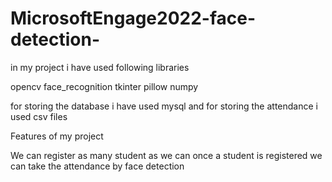 # MicrosoftEngage2022-face-detection-
in my project i have used following libraries

opencv
face_recognition
tkinter
pillow
numpy

for storing the database i have used mysql
and for storing the attendance i used csv files


Features of my project

We can register as many student as we can once a student is registered we can take the attendance by face detection


